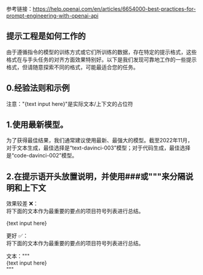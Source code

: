 参考链接：https://help.openai.com/en/articles/6654000-best-practices-for-prompt-engineering-with-openai-api

## 提示工程是如何工作的

由于遵循指令的模型的训练方式或它们所训练的数据，存在特定的提示格式，这些格式在与手头任务的对齐方面效果特别好。以下是我们发现可靠地工作的一些提示格式，但请随意探索不同的格式，可能最适合您的任务。

## 0.经验法则和示例

注意："{text input here}"是实际文本/上下文的占位符

## 1.使用最新模型。

为了获得最佳结果，我们通常建议使用最新、最强大的模型。截至2022年11月，对于文本生成，最佳选择是“text-davinci-003”模型；对于代码生成，最佳选择是“code-davinci-002”模型。

## 2.在提示语开头放置说明，并使用###或"""来分隔说明和上下文

效果较差 ❌：  
将下面的文本作为最重要的要点的项目符号列表进行总结。

{text input here}

更好 ✅：  
将下面的文本作为最重要的要点的项目符号列表进行总结。

文本："""  
{text input here}  
"""  
